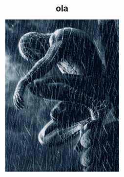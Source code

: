 <h1 style="display: flex; justify-content: center; align-items: center;">ola</h1>
<div style="display: flex; justify-content: center; align-items: center;">
  <img src="img/spiderman.gif" alt="soyyo" class="responsive-img" style="margin-right: 10px; display: block; margin-left: auto; margin-right: auto;">
</div>
